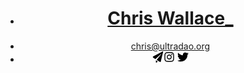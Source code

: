 <header class="navigation">
  <ul>
    <li><h1><a href="/">Chris Wallace_</a></h1></li>
    <li><a href="mailto:chris@ultradao.org"><span class="hidden sm:inline-block">chris@ultradao.org</span></a></li>
    <li><a href="mailto:chris@ultradao.org" target="_blank" class="sm:hidden social-button"><svg width="18" height="18" viewBox="0 0 24 24" xmlns="http://www.w3.org/2000/svg"><title/><path d="M22.984.638a.5.5,0,0,0-.718-.559L1.783,10.819a1.461,1.461,0,0,0-.1,2.527h0l4.56,2.882a.25.25,0,0,0,.3-.024L18.7,5.336a.249.249,0,0,1,.361.342L9.346,17.864a.25.25,0,0,0,.062.367L15.84,22.3a1.454,1.454,0,0,0,2.19-.895Z"/><path d="M7.885,19.182a.251.251,0,0,0-.385.211c0,1.056,0,3.585,0,3.585a1,1,0,0,0,1.707.707l2.018-2.017a.251.251,0,0,0-.043-.388Z"/></svg></a><a class="social-button" href="https://instagram.com/chriswallace7/"><svg height="18" style="fill-rule:evenodd;clip-rule:evenodd;stroke-linejoin:round;stroke-miterlimit:2;" version="1.1" viewBox="0 0 600 600" width="18" xml:space="preserve" xmlns="http://www.w3.org/2000/svg" xmlns:serif="http://www.serif.com/" xmlns:xlink="http://www.w3.org/1999/xlink"><g transform="matrix(1.01619,0,0,1.01619,44,43.8384)"><path d="M251.921,0.159C183.503,0.159 174.924,0.449 148.054,1.675C121.24,2.899 102.927,7.157 86.902,13.385C70.336,19.823 56.287,28.437 42.282,42.442C28.277,56.447 19.663,70.496 13.225,87.062C6.997,103.086 2.739,121.399 1.515,148.213C0.289,175.083 0,183.662 0,252.08C0,320.497 0.289,329.076 1.515,355.946C2.739,382.76 6.997,401.073 13.225,417.097C19.663,433.663 28.277,447.712 42.282,461.718C56.287,475.723 70.336,484.337 86.902,490.775C102.927,497.002 121.24,501.261 148.054,502.484C174.924,503.71 183.503,504 251.921,504C320.338,504 328.917,503.71 355.787,502.484C382.601,501.261 400.914,497.002 416.938,490.775C433.504,484.337 447.553,475.723 461.559,461.718C475.564,447.712 484.178,433.663 490.616,417.097C496.843,401.073 501.102,382.76 502.325,355.946C503.551,329.076 503.841,320.497 503.841,252.08C503.841,183.662 503.551,175.083 502.325,148.213C501.102,121.399 496.843,103.086 490.616,87.062C484.178,70.496 475.564,56.447 461.559,42.442C447.553,28.437 433.504,19.823 416.938,13.385C400.914,7.157 382.601,2.899 355.787,1.675C328.917,0.449 320.338,0.159 251.921,0.159ZM251.921,45.551C319.186,45.551 327.154,45.807 353.718,47.019C378.28,48.14 391.619,52.244 400.496,55.693C412.255,60.263 420.647,65.723 429.462,74.538C438.278,83.353 443.737,91.746 448.307,103.504C451.757,112.381 455.861,125.72 456.981,150.282C458.193,176.846 458.45,184.814 458.45,252.08C458.45,319.345 458.193,327.313 456.981,353.877C455.861,378.439 451.757,391.778 448.307,400.655C443.737,412.414 438.278,420.806 429.462,429.621C420.647,438.437 412.255,443.896 400.496,448.466C391.619,451.916 378.28,456.02 353.718,457.14C327.158,458.352 319.191,458.609 251.921,458.609C184.65,458.609 176.684,458.352 150.123,457.14C125.561,456.02 112.222,451.916 103.345,448.466C91.586,443.896 83.194,438.437 74.378,429.621C65.563,420.806 60.103,412.414 55.534,400.655C52.084,391.778 47.98,378.439 46.859,353.877C45.647,327.313 45.391,319.345 45.391,252.08C45.391,184.814 45.647,176.846 46.859,150.282C47.98,125.72 52.084,112.381 55.534,103.504C60.103,91.746 65.563,83.353 74.378,74.538C83.194,65.723 91.586,60.263 103.345,55.693C112.222,52.244 125.561,48.14 150.123,47.019C176.687,45.807 184.655,45.551 251.921,45.551Z" style="fill-rule:nonzero;"/><path d="M251.921,336.053C205.543,336.053 167.947,298.457 167.947,252.08C167.947,205.702 205.543,168.106 251.921,168.106C298.298,168.106 335.894,205.702 335.894,252.08C335.894,298.457 298.298,336.053 251.921,336.053ZM251.921,122.715C180.474,122.715 122.556,180.633 122.556,252.08C122.556,323.526 180.474,381.444 251.921,381.444C323.367,381.444 381.285,323.526 381.285,252.08C381.285,180.633 323.367,122.715 251.921,122.715Z" style="fill:rgb(3,4,4);fill-rule:nonzero;"/><path d="M416.627,117.604C416.627,134.3 403.092,147.834 386.396,147.834C369.701,147.834 356.166,134.3 356.166,117.604C356.166,100.908 369.701,87.374 386.396,87.374C403.092,87.374 416.627,100.908 416.627,117.604Z" style="fill:rgb(3,4,4);fill-rule:nonzero;"/></g></svg></a>
    <a class="social-button" href="https://twitter.com/chriswallace/" target="_blank"><svg height="18" style="fill-rule:evenodd;clip-rule:evenodd;stroke-linejoin:round;stroke-miterlimit:2;" version="1.1" viewBox="0 0 512 512" width="18" xml:space="preserve" xmlns="http://www.w3.org/2000/svg" xmlns:serif="http://www.serif.com/" xmlns:xlink="http://www.w3.org/1999/xlink"><path d="M161.014,464.013c193.208,0 298.885,-160.071 298.885,-298.885c0,-4.546 0,-9.072 -0.307,-13.578c20.558,-14.871 38.305,-33.282 52.408,-54.374c-19.171,8.495 -39.51,14.065 -60.334,16.527c21.924,-13.124 38.343,-33.782 46.182,-58.102c-20.619,12.235 -43.18,20.859 -66.703,25.498c-19.862,-21.121 -47.602,-33.112 -76.593,-33.112c-57.682,0 -105.145,47.464 -105.145,105.144c0,8.002 0.914,15.979 2.722,23.773c-84.418,-4.231 -163.18,-44.161 -216.494,-109.752c-27.724,47.726 -13.379,109.576 32.522,140.226c-16.715,-0.495 -33.071,-5.005 -47.677,-13.148l0,1.331c0.014,49.814 35.447,93.111 84.275,102.974c-15.464,4.217 -31.693,4.833 -47.431,1.802c13.727,42.685 53.311,72.108 98.14,72.95c-37.19,29.227 -83.157,45.103 -130.458,45.056c-8.358,-0.016 -16.708,-0.522 -25.006,-1.516c48.034,30.825 103.94,47.18 161.014,47.104" style="fill-rule:nonzero;"/></svg></a></li>
  </ul>
</header>
